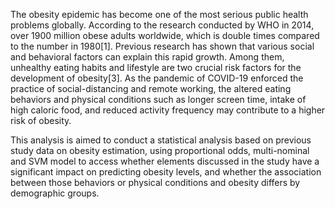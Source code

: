 The obesity epidemic has become one of the most serious public health problems globally. According to the research conducted by WHO in 2014, over 1900 million obese adults worldwide, which is double times compared to the number in 1980[1]. Previous research has shown that various social and behavioral factors can explain this rapid growth. Among them, unhealthy eating habits and lifestyle are two crucial risk factors for the development of obesity[3]. As the pandemic of COVID-19 enforced the practice of social-distancing and remote working, the altered eating behaviors and physical conditions such as longer screen time, intake of high caloric food, and reduced activity frequency may contribute to a higher risk of obesity. 

This analysis is aimed to conduct a statistical analysis based on previous study data on obesity estimation, using proportional odds, multi-nominal and SVM model to access whether elements discussed in the study have a significant impact on predicting obesity levels, and whether the association between those behaviors or physical conditions and obesity differs by demographic groups. 
